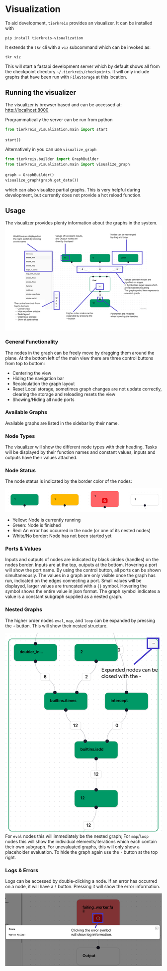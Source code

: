 # Visualization

To aid development, `tierkreis` provides an visualizer.
It can be installed with

```
pip install tierkreis-visualization
```

It extends the `tkr` cli with a `viz` subcommand which can be invoked as:

```
tkr viz
```

This will start a fastapi development server which by default shows all from the checkpoint directory `~/.tierkreis/checkpoints`.
It will only include graphs that have been run with `FileStorage` at this location.

## Running the visualizer

The visualizer is browser based and can be accessed at:
[http://localhost:8000](http://localhost:8000)

Programmatically the server can be run from python

```py
from tierkreis_visualization.main import start

start()
```

Alternatively in you can use `visualize_graph`

```py
from tierkreis.builder import GraphBuilder
from tierkreis_visualization.main import visualize_graph

graph = GraphBuilder()
visualize_graph(graph.get_data())
```

which can also visualize partial graphs.
This is very helpful during development, but currently does not provide a hot reload function.

## Usage

The visualizer provides plenty information about the graphs in the system.
![visualizer overview](./_static/visualization/overview.png)

### General Functionality

The nodes in the graph can be freely move by dragging them around the plane.
At the bottom left of the main view there are three control buttons from top to bottom:

- Centering the view
- Hiding the navigation bar
- Recalculation the graph layout
- Reset Local storage, sometimes graph changes are not update correctly, clearing the storage and reloading resets the view
- Showing/Hiding all node ports

### Available Graphs

Available graphs are listed in the sidebar by their name.

### Node Types

The visualizer will show the different node types with their heading.
Tasks will be displayed by their function names and constant values, inputs and outputs have their values attached.

### Node Status

The node status is indicated by the border color of the nodes:

![node state example](./_static/visualization/node_states.png)

- Yellow: Node is currently running
- Green: Node is finished
- Red: An error has occurred in the node (or one of its nested nodes)
- White/No border: Node has not been started yet

### Ports & Values

Inputs and outputs of nodes are indicated by black circles (handles) on the nodes border.
Inputs are at the top, outputs at the bottom.
Hovering a port will show the port name.
By using the control button, all ports can be shown simultaneously.
The values in a graph are only visible once the graph has run, indicated on the edges connecting a port.
Small values will be displayed, larger values are truncated with a `{}` symbol.
Hovering the symbol shows the entire value in json format.
The graph symbol indicates a value is a constant subgraph supplied as a nested graph.

### Nested Graphs

The higher order nodes `eval`, `map`, and `loop` can be expanded by pressing the `+` button.
This will show their nested structure.

![node state example](./_static/visualization/Expanded.png)
For `eval` nodes this will immediately be the nested graph;
For `map`/`loop` nodes this will show the individual elements/iterations which each contain their own subgraph.
For unevaluated graphs, this will only show a placeholder evaluation.
To hide the graph again use the `-` button at the top right.

### Logs & Errors

Logs can be accessed by double-clicking a node.
If an error has occurred on a node, it will have a `!` button.
Pressing it will show the error information.

![error logs](./_static/visualization/Debugging.png)
